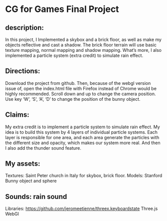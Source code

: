 # CG for Games Final Project
## description:
In this project, I Implemented a skybox and a brick floor, as well as make my objects reflective and cast a shadow. The brick floor terrain will use basic texture mapping, normal mapping and shadow mapping. What’s more, I also implemented a particle system (extra credit) to simulate rain effect.
## Directions:
Download the project from github. Then, because of the webgl version issue of, open the index.html file with Firefox instead of Chrome would be highly recommended.
Scroll down and up to change the camera position.
Use key ‘W’, ‘S‘, ‘A’, ‘D’ to change the position of the bunny object.
## Claims:
My extra credit is to implement  a particle system to simulate rain effect.  My idea is to 
build this system by 4 layers of individual particle systems. Each layer is responsible for one area, and each area generate the particles with the different size and opacity, which makes our system more real. And then I also add the thunder sound feature.
## My assets:
Textures: Saint Peter church in Italy for skybox, brick floor.
Models: Stanford Bunny object and sphere
## Sounds: rain sound
Libraries: 
https://github.com/jeromeetienne/threex.keyboardstate
Three.js
WebGl


